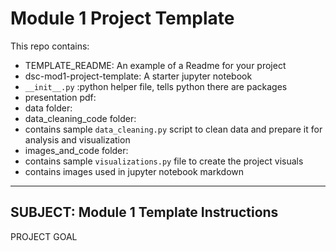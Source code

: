 # Module 1 Project Template

This repo contains:
- TEMPLATE_README: An example of a Readme for your project 
- dsc-mod1-project-template: A starter jupyter notebook
- `__init__.py` :python helper file, tells python there are packages 
- presentation pdf:
- data folder:
- data_cleaning_code folder:
 - contains sample `data_cleaning.py` script to clean data and prepare it for analysis and visualization
- images_and_code folder:
 - contains sample `visualizations.py` file to create the project visuals
 - contains images used in jupyter notebook markdown

***
## SUBJECT: Module 1 Template Instructions
PROJECT GOAL



